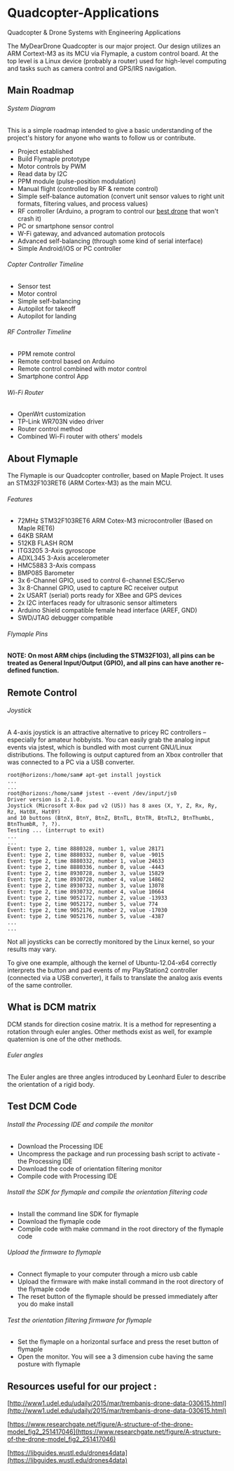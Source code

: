 # Quadcopter-Applications
Quadcopter &amp; Drone Systems with Engineering Applications

The MyDearDrone Quadcopter is our major project. Our design utilizes an ARM Cortext-M3 as its MCU via Flymaple, a custom control board. At the top level is a Linux device (probably a router) used for high-level computing and tasks such as camera control and GPS/IRS navigation. 
## Main Roadmap
###### System Diagram
This is a simple roadmap intended to give a basic understanding of the project's history for anyone who wants to follow us or contribute. 
- Project established
- Build Flymaple prototype
- Motor controls by PWM
- Read data by I2C
- PPM module (pulse-position modulation)
- Manual flight (controlled by RF & remote control)
- Simple self-balance automation (convert unit sensor values to right unit formats, filtering values, and process values)
- RF controller (Arduino, a program to control our [best drone](https://mydeardrone.com/) that won't crash it)
- PC or smartphone sensor control
- W-Fi gateway, and advanced automation protocols
- Advanced self-balancing (through some kind of serial interface)
- Simple Android/iOS or PC controller
###### Copter Controller Timeline
- Sensor test
- Motor control
- Simple self-balancing
- Autopilot for takeoff
- Autopilot for landing
###### RF Controller Timeline
- PPM remote control
- Remote control based on Arduino
- Remote control combined with motor control
- Smartphone control App
###### Wi-Fi Router
- OpenWrt customization
- TP-Link WR703N video driver
- Router control method
- Combined Wi-Fi router with others' models
## About Flymaple
The Flymaple is our Quadcopter controller, based on Maple Project. It uses an STM32F103RET6 (ARM Cortex-M3) as the main MCU.
###### Features
- 72MHz STM32F103RET6 ARM Cotex-M3 microcontroller (Based on Maple RET6)
- 64KB SRAM
- 512KB FLASH ROM
- ITG3205 3-Axis gyroscope
- ADXL345 3-Axis accelerometer
- HMC5883 3-Axis compass
- BMP085 Barometer
- 3x 6-Channel GPIO, used to control 6-channel ESC/Servo
- 3x 8-Channel GPIO, used to capture RC receiver output
- 2x USART (serial) ports ready for XBee and GPS devices
- 2x I2C interfaces ready for ultrasonic sensor altimeters
- Arduino Shield compatible female head interface (AREF, GND)
- SWD/JTAG debugger compatible
###### Flymaple Pins
**NOTE: On most ARM chips (including the STM32F103), all pins can be treated as General Input/Output (GPIO), and all pins can have another re-defined function.** 
## Remote Control
###### Joystick
A 4-axis joystick is an attractive alternative to pricey RC controllers – especially for amateur hobbyists. You can easily grab the analog input events via jstest, which is bundled with most current GNU/Linux distributions.
The following is output captured from an Xbox controller that was connected to a PC via a USB converter. 
```
root@horizons:/home/sam# apt-get install joystick
...
...
root@horizons:/home/sam# jstest --event /dev/input/js0
Driver version is 2.1.0.
Joystick (Microsoft X-Box pad v2 (US)) has 8 axes (X, Y, Z, Rx, Ry, Rz, Hat0X, Hat0Y)
and 10 buttons (BtnX, BtnY, BtnZ, BtnTL, BtnTR, BtnTL2, BtnThumbL, BtnThumbR, ?, ?).
Testing ... (interrupt to exit)
...
...
Event: type 2, time 8880328, number 1, value 28171
Event: type 2, time 8880332, number 0, value -9015
Event: type 2, time 8880332, number 1, value 24633
Event: type 2, time 8880336, number 0, value -4443
Event: type 2, time 8930728, number 3, value 15829
Event: type 2, time 8930728, number 4, value 14862
Event: type 2, time 8930732, number 3, value 13078
Event: type 2, time 8930732, number 4, value 10664
Event: type 2, time 9052172, number 2, value -13933
Event: type 2, time 9052172, number 5, value 774
Event: type 2, time 9052176, number 2, value -17030
Event: type 2, time 9052176, number 5, value -4387
...
...
```
Not all joysticks can be correctly monitored by the Linux kernel, so your results may vary.

To give one example, although the kernel of Ubuntu-12.04-x64 correctly interprets the button and pad events of my PlayStation2 controller (connected via a USB converter), it fails to translate the analog axis events of the same controller. 
## What is DCM matrix
DCM stands for direction cosine matrix. It is a method for representing a rotation through euler angles. Other methods exist as well, for example quaternion is one of the other methods.
###### Euler angles
The Euler angles are three angles introduced by Leonhard Euler to describe the orientation of a rigid body.
## Test DCM Code
###### Install the Processing IDE and compile the monitor
- Download the Processing IDE
- Uncompress the package and run processing bash script to activate - the Processing IDE 
- Download the code of orientation filtering monitor
- Compile code with Processing IDE
###### Install the SDK for flymaple and compile the orientation filtering code
- Install the command line SDK for flymaple
- Download the flymaple code
- Compile code with make command in the root directory of the flymaple code
###### Upload the firmware to flymaple
- Connect flymaple to your computer through a micro usb cable
- Upload the firmware with make install command in the root directory of the flymaple code
- The reset button of the flymaple should be pressed immediately after you do make install  
###### Test the orientation filtering firmware for flymaple
- Set the flymaple on a horizontal surface and press the reset button of flymaple
- Open the monitor. You will see a 3 dimension cube having the same posture with flymaple
## Resources useful for our project :

[http://www1.udel.edu/udaily/2015/mar/trembanis-drone-data-030615.html](http://www1.udel.edu/udaily/2015/mar/trembanis-drone-data-030615.html)

[https://www.researchgate.net/figure/A-structure-of-the-drone-model_fig2_251417046](https://www.researchgate.net/figure/A-structure-of-the-drone-model_fig2_251417046)

[https://libguides.wustl.edu/drones4data](https://libguides.wustl.edu/drones4data)

